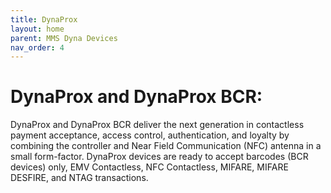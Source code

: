 ```yaml
---
title: DynaProx
layout: home
parent: MMS Dyna Devices
nav_order: 4
---
```


# DynaProx and DynaProx BCR:

DynaProx and DynaProx BCR deliver the next generation in contactless payment acceptance, access control, authentication, and loyalty by combining the controller and Near Field Communication (NFC) antenna in a small form-factor. DynaProx devices are ready to accept barcodes (BCR devices) only, EMV Contactless, NFC Contactless, MIFARE, MIFARE DESFIRE, and NTAG transactions.